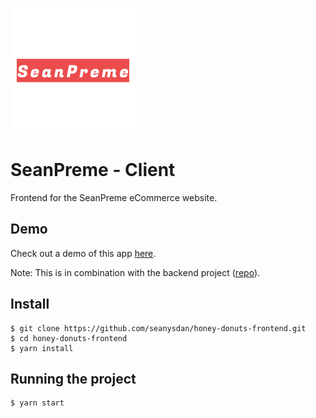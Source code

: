 ![](logo.png)

# SeanPreme - Client

Frontend for the SeanPreme eCommerce website.

## Demo

Check out a demo of this app [here](http://truculent-sister.surge.sh/).

Note: This is in combination with the backend project ([repo](https://github.com/seanysdan/ecommerce-server)).

## Install

    $ git clone https://github.com/seanysdan/honey-donuts-frontend.git
    $ cd honey-donuts-frontend
    $ yarn install

## Running the project

    $ yarn start
